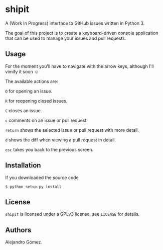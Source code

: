 # shipit

A (Work In Progress) interface to GitHub issues written in Python 3.

The goal of this project is to create a keyboard-driven console application
that can be used to manage your issues and pull requests.

## Usage

For the moment you'll have to navigate with the arrow keys, although I'll
vimify it soon ☺

The available actions are:

`O` for opening an issue.

`R` for reopening closed issues.

`C` closes an issue.

`c` comments on an issue or pull request.

`return` shows the selected issue or pull request with more detail.

`d` shows the diff when viewing a pull request in detail.

`esc` takes you back to the previous screen.

## Installation

If you downloaded the source code

    $ python setup.py install


## License

`shipit` is licensed under a GPLv3 license, see `LICENSE` for details.

## Authors

Alejandro Gómez.

